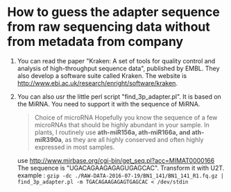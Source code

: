 # How to guess the adapter sequence from raw sequencing data without from metadata from company

1. You can read the paper "Kraken: A set of tools for quality control and analysis of high-throughput sequence data", published by EMBL. They also develop a software suite called Kraken. The website is http://www.ebi.ac.uk/research/enright/software/kraken.

2. You can also usr the little perl script "find_3p_adapter.pl". It is based on the MiRNA. You need to support it with the sequence of MiRNA.


	>Choice of microRNA
	>Hopefully you know the sequence of a few microRNAs that should be highly abundant in your sample. In plants, I routinely use **ath-miR156a, ath-miR166a, and ath-miR390a**, as they are all highly conserved and often highly expressed in most samples.

	use http://www.mirbase.org/cgi-bin/get_seq.pl?acc=MIMAT0000166 The sequence is "UGACAGAAGAGAGUGAGCAC". Transform it with U2T.
	example : `gzip -dc ./RAW-DATA-2016-07-19/BN1_141/BN1_141_R1.fq.gz | find_3p_adapter.pl -m TGACAGAAGAGAGTGAGCAC < /dev/stdin` 

 
